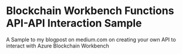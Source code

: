 # Blockchain Workbench Functions API-API Interaction Sample

A Sample to my blogpost on medium.com on creating your own API to interact with Azure Blockchain Workbench
